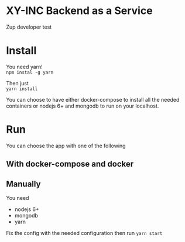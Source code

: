 # XY-INC Backend as a Service
Zup developer test

# Install
You need yarn!  
`npm instal -g yarn`

Then just  
`yarn install`

You can choose to have either docker-compose to install all the needed containers or nodejs 6+ and mongodb to run on your localhost.

# Run
You can choose the app with one of the following

## With docker-compose and docker


## Manually
You need
- nodejs 6+
- mongodb
- yarn

Fix the config with the needed configuration then run `yarn start`
